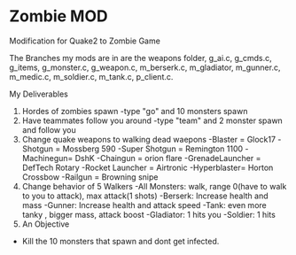 # Zombie MOD
Modification for Quake2 to Zombie Game

The Branches my mods are in are the weapons folder, g_ai.c, g_cmds.c, g_items, g_monster.c, g_weapon.c, m_berserk.c, m_gladiator, m_gunner.c, m_medic.c, m_soldier.c, m_tank.c, 
p_client.c. 

My Deliverables
1. Hordes of zombies spawn
  -type "go" and 10 monsters spawn
2. Have teammates follow you around
  -type "team" and 2 monster spawn and follow you
3. Change quake weapons to walking dead waepons
  -Blaster = Glock17
  -Shotgun = Mossberg 590
  -Super Shotgun = Remington 1100
  -Machinegun= DshK
  -Chaingun = orion flare
  -GrenadeLauncher = DefTech Rotary
  -Rocket Launcher = Airtronic 
  -Hyperblaster= Horton Crossbow
  -Railgun = Browning snipe
4. Change behavior of 5 Walkers
  -All Monsters: walk, range 0(have to walk to you to attack), max attack(1 shots)
    -Berserk: Increase health and mass
    -Gunner:  Increase health and attack speed
    -Tank: even more tanky , bigger mass, attack boost
    -Gladiator: 1 hits you
    -Soldier: 1 hits
5. An Objective
  - Kill the 10 monsters that spawn and dont get infected.




